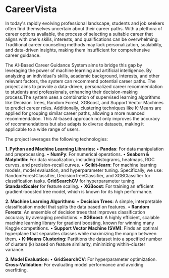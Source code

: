 # CareerVista
In today's rapidly evolving professional landscape, students and job seekers often find themselves uncertain about their career paths. With a plethora of career options available, the process of selecting a suitable career that aligns with one's skills, interests, and qualifications can be overwhelming. Traditional career counseling methods may lack personalization, scalability, and data-driven insights, making them insufficient for comprehensive career guidance.

The AI-Based Career Guidance System aims to bridge this gap by leveraging the power of machine learning and artificial intelligence. By analyzing an individual's skills, academic background, interests, and other relevant factors, the system can recommend potential career paths. The project aims to provide a data-driven, personalized career recommendation to students and professionals, enhancing their decision-making process.The system uses a combination of supervised learning algorithms like Decision Trees, Random Forest, XGBoost, and Support Vector Machines to predict career roles. Additionally, clustering techniques like K-Means are applied for grouping similar career paths, allowing a more nuanced recommendation. This AI-based approach not only improves the accuracy of recommendations but also adapts to diverse datasets, making it applicable to a wide range of users.

The project leverages the following technologies:

**1.	Python and Machine Learning Libraries:**
•	**Pandas**: For data manipulation and preprocessing.
•	**NumPy**: For numerical operations.
•	**Seaborn & Matplotlib**: For data visualization, including histograms, heatmaps, ROC curves, and precision-recall curves.
•	**Scikit-learn**: For machine learning models, model evaluation, and hyperparameter tuning. Specifically, we use: 
RandomForestClassifier, DecisionTreeClassifier, and XGBClassifier for classification tasks.
**GridSearchCV** for hyperparameter tuning.
**StandardScaler** for feature scaling.
•	**XGBoost**: For training an efficient gradient-boosted tree model, which is known for its high performance.

**2.	Machine Learning Algorithms:**
•	**Decision Trees**: A simple, interpretable classification model that splits the data based on features.
•	**Random Forests**: An ensemble of decision trees that improves classification accuracy by averaging predictions.
•	**XGBoost**: A highly efficient, scalable machine learning library for gradient boosting, known for winning many Kaggle competitions.
•	**Support Vector Machine (SVM)**: Finds an optimal hyperplane that separates classes while maximizing the margin between them.
•	**K-Means Clustering**: Partitions the dataset into a specified number of clusters (k) based on feature similarity, minimizing within-cluster variance.

**3.	Model Evaluation:**
•	**GridSearchCV**: For hyperparameter optimization.
**Cross-Validation**: For evaluating model performance and avoiding overfitting.
